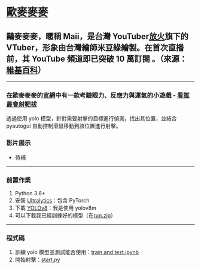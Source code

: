 # [歐麥麥麥](https://www.youtube.com/@Omaimaimaii)

## 鷗麥麥麥，暱稱 Maii，是台灣 YouTuber[放火](https://www.youtube.com/@fanghuo)旗下的 VTuber，形象由台灣繪師米豆綠繪製。在首次直播前，其 YouTube 頻道即已突破 10 萬訂閱 。（來源：[維基百科](https://zh.wikipedia.org/zh-tw/%E9%B7%97%E9%BA%A5%E9%BA%A5%E9%BA%A5)）

---

### 在歐麥麥麥的[官網](https://vtuber-maii.com/)中有一款考驗眼力、反應力與運氣的小遊戲 - **[看誰最會射靶拔](https://games.vtuber-maii.com/)**

透過使用 yolo 模型，針對需要射擊的目標進行偵測，找出其位置，並結合 pyautogui 自動控制滑鼠移動到該位置進行射擊。

### 影片展示

- 待補

---

### 前置作業

1. Python 3.6+
2. 安裝 [Ultralytics](https://docs.ultralytics.com/zh/quickstart/)：包含 PyTorch
3. 下載 [YOLOv8](https://docs.ultralytics.com/zh/models/yolov8/#supported-tasks-and-modes)：我是使用 yolov8m
4. 可以下載我已經訓練好的模型（在[run.zip](https://drive.google.com/file/d/10in37MpOKWeJqSwGYlRvP43Q0TKJBRLp/view?usp=drive_link)）

---

### 程式碼

1. 訓練 yolo 模型並測試能否使用：[train and test.ipynb](train%20and%20test.ipynb)
2. 開始射擊：[start.py](start.py)
